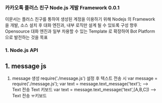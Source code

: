 ### 카카오톡 플러스 친구 Node.js 게발 Framework 0.0.1
이문서는 플러스 친구를 통하여 생성된 계정을 이용하기 위해 Nodejs 의 Framework 을 개발, 소스 설치 후 대화 엔진과, 내부 로직만 설계 될 수 있또록 구성
향후 Opensource 대화 엔진과 일부 차용할 수 있는 Template 로 확장하여 Bot Platform 으로 발전하는 것을 목표

### 1. Node.js API

## 1. message js
 1. message 생성
 	require('./message.js') 설정 후  텍스트 전송 시
 	var message = require('./message.js');
 	var text = message.text_message('text'); --> Text 전송 Text 키보드
 	var text = message.text_message('text',[A,B,C]) --> Text 전송  ㅠ키보드
			

